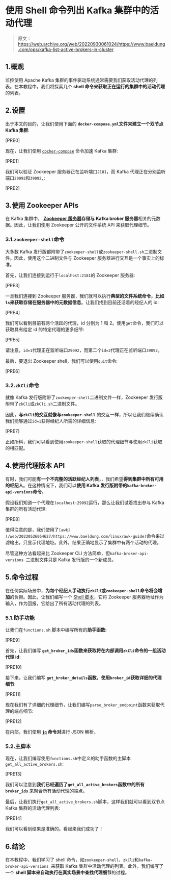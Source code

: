 # 使用 Shell 命令列出 Kafka 集群中的活动代理

> 原文：<https://web.archive.org/web/20220930061024/https://www.baeldung.com/ops/kafka-list-active-brokers-in-cluster>

## 1.概观

监控使用 Apache Kafka 集群的事件驱动系统通常需要我们获取活动代理的列表。在本教程中，我们将探索几个 **shell 命令来获取正在运行的集群中的活动代理**的列表。

## 2.设置

出于本文的目的，让我们使用下面的 **`docker-compose.yml`文件来建立一个双节点 Kafka 集群**:

[PRE0]

现在，让我们使用 [`docker-compose`](/web/20220526054627/https://www.baeldung.com/ops/docker-compose) 命令加速 Kafka 集群:

[PRE1]

我们可以验证 Zookeeper 服务器正在监听端口`2181`，而 Kafka 代理正在分别监听端口`29092`和`39092,`:

[PRE2]

## 3.使用 Zookeeper APIs

在 Kafka 集群中， **[Zookeeper 服务器](/web/20220526054627/https://www.baeldung.com/java-zookeeper)存储与 Kafka broker 服务器**相关的元数据。因此，让我们使用 Zookeeper 公开的文件系统 API 来获取代理细节。

### 3.1.`zookeeper-shell`命令

大多数 Kafka 发行版都附带了`zookeeper-shell`或`zookeeper-shell.sh`二进制文件。因此，使用这个二进制文件与 Zookeeper 服务器进行交互是一个事实上的标准。

首先，让我们连接到运行于`localhost:2181`的 Zookeeper 服务器:

[PRE3]

一旦我们连接到 Zookeeper 服务器，我们就可以执行**典型的文件系统命令，比如`ls`来获取存储在服务器中的元数据信息**。让我们找到目前还活着的经纪人的 id:

[PRE4]

我们可以看到目前有两个活跃的代理，id 分别为 1 和 2。使用`get`命令，我们可以获取具有给定 id 的特定代理的更多细节:

[PRE5]

请注意，`id=1`代理正在监听端口`29092`，而第二个`id=2`代理正在监听端口`39092`。

最后，要退出 Zookeeper shell，我们可以使用`quit`命令:

[PRE6]

### 3.2.`zkCli`命令

就像 Kafka 发行版附带了`zookeeper-shell`二进制文件一样，Zookeeper 发行版附带了`zkCli`或`zkCli.sh`二进制文件。

因此，**与`zkCli`的交互就像与`zookeeper-shell`** 的交互一样，所以让我们继续确认我们能够通过`id=1`获得经纪人所需的详细信息:

[PRE7]

正如所料，我们可以看到使用`zookeeper-shell`获取的代理细节与使用`zkCli`获取的相匹配。

## 4.使用代理版本 API

有时，我们可能**有一个不完整的活跃经纪人列表，**，我们希望**得到集群中所有可用的经纪人**。在这种情况下，我们可以**使用 Kafka 发行版附带的`kafka-broker-api-versions`命令**。

假设我们知道一个代理在`localhost:29092`运行，那么让我们试着找出参与 Kafka 集群的所有活动代理:

[PRE8]

值得注意的是，我们使用了`[awk](/web/20220526054627/https://www.baeldung.com/linux/awk-guide)`命令来过滤输出，只显示代理地址。此外，结果正确地显示了集群中有两个活动的代理。

尽管这种方法看起来比 Zookeeper CLI 方法简单，但`kafka-broker-api-versions `二进制文件只是 Kafka 发行版的一个新成员。

## 5.命令过程

在任何实际场景中，**为每个经纪人手动执行`zkCli`或`zookeeper-shell`命令将会增加**的负担。因此，让我们编写一个 [Shell 脚本](/web/20220526054627/https://www.baeldung.com/linux/linux-scripting-series)，它将 Zookeeper 服务器地址作为输入，作为回报，它给出了所有活动代理的列表。

### 5.1.助手功能

让我们在`functions.sh` 脚本中编写所有的**助手函数:**

[PRE9]

首先，让我们编写 **`get_broker_ids`函数来获取将在内部调用`zkCli`命令的一组活动代理 id**:

[PRE10]

接下来，让我们编写 **`get_broker_details`函数，使用`broker_id`获取详细的代理细节**:

[PRE11]

现在我们有了详细的代理细节，让我们编写`parse_broker_endpoint`函数来获取代理的端点细节:

[PRE12]

在内部，我们使用 **[`jq`](/web/20220526054627/https://www.baeldung.com/linux/jq-command-json) 命令对**进行 JSON 解析。

### 5.2.主脚本

现在，让我们编写使用`functions.sh`中定义的助手函数的主脚本`get_all_active_brokers.sh`:

[PRE13]

我们可以注意到**我们已经遍历了`get_all_active_brokers`函数中的所有`broker_ids`** 来聚合所有活动代理的端点。

最后，让我们执行`get_all_active_brokers.sh`脚本，这样我们就可以看到双节点 Kafka 集群的活动代理列表:

[PRE14]

我们可以看到结果是准确的。看起来我们成功了！

## 6.结论

在本教程中，我们学习了 shell 命令，如`zookeeper-shell`、`zkCli`和`kafka-broker-api-versions `来获取 Kafka 集群中活动代理的列表。此外，我们编写了一个 **shell 脚本来自动执行在真实场景中查找代理细节**的过程。